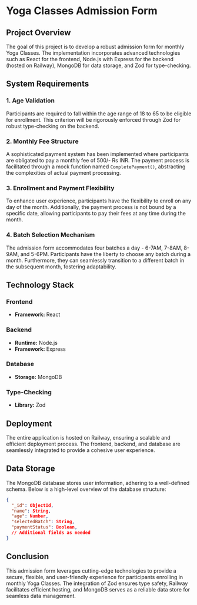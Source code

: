 # Yoga Classes Admission Form

## Project Overview

The goal of this project is to develop a robust admission form for monthly Yoga Classes. The implementation incorporates advanced technologies such as React for the frontend, Node.js with Express for the backend (hosted on Railway), MongoDB for data storage, and Zod for type-checking.

## System Requirements

### 1. Age Validation

Participants are required to fall within the age range of 18 to 65 to be eligible for enrollment. This criterion will be rigorously enforced through Zod for robust type-checking on the backend.

### 2. Monthly Fee Structure

A sophisticated payment system has been implemented where participants are obligated to pay a monthly fee of 500/- Rs INR. The payment process is facilitated through a mock function named `CompletePayment()`, abstracting the complexities of actual payment processing.

### 3. Enrollment and Payment Flexibility

To enhance user experience, participants have the flexibility to enroll on any day of the month. Additionally, the payment process is not bound by a specific date, allowing participants to pay their fees at any time during the month.

### 4. Batch Selection Mechanism

The admission form accommodates four batches a day - 6-7AM, 7-8AM, 8-9AM, and 5-6PM. Participants have the liberty to choose any batch during a month. Furthermore, they can seamlessly transition to a different batch in the subsequent month, fostering adaptability.

## Technology Stack

### Frontend

- **Framework:** React

### Backend

- **Runtime:** Node.js
- **Framework:** Express

### Database

- **Storage:** MongoDB

### Type-Checking

- **Library:** Zod

## Deployment

The entire application is hosted on Railway, ensuring a scalable and efficient deployment process. The frontend, backend, and database are seamlessly integrated to provide a cohesive user experience.

## Data Storage

The MongoDB database stores user information, adhering to a well-defined schema. Below is a high-level overview of the database structure:

```json
{
  "_id": ObjectId,
  "name": String,
  "age": Number,
  "selectedBatch": String,
  "paymentStatus": Boolean,
  // Additional fields as needed
}
```

## Conclusion

This admission form leverages cutting-edge technologies to provide a secure, flexible, and user-friendly experience for participants enrolling in monthly Yoga Classes. The integration of Zod ensures type safety, Railway facilitates efficient hosting, and MongoDB serves as a reliable data store for seamless data management.

